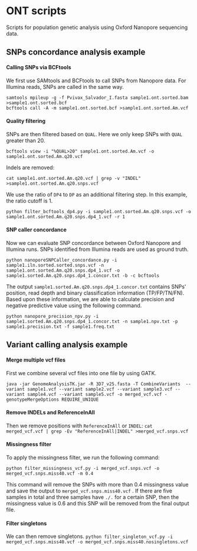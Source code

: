 # ONT scripts
Scripts for population genetic analysis using Oxford Nanopore sequencing data.

## SNPs concordance analysis example
#### Calling SNPs via BCFtools
We first use SAMtools and BCFtools to call SNPs from Nanopore data. For Illumina reads, SNPs are called in the same way.

```samtools mpileup -g -f Pvivax_Salvador_I.fasta sample1.ont.sorted.bam >sample1.ont.sorted.bcf```<br />
```bcftools call -A -m sample1.ont.sorted.bcf >sample1.ont.sorted.Am.vcf```

#### Quality filtering
SNPs are then filtered based on ```QUAL```. Here we only keep SNPs with ```QUAL``` greater than 20.

```bcftools view -i "%QUAL>20" sample1.ont.sorted.Am.vcf -o sample1.ont.sorted.Am.q20.vcf```<br />

Indels are removed:

```cat sample1.ont.sorted.Am.q20.vcf | grep -v "INDEL" >sample1.ont.sorted.Am.q20.snps.vcf```<br />

We use the ratio of ```DP4``` to ```DP``` as an additional filtering step. In this example, the ratio cutoff is 1. 

```python filter_bcftools_dp4.py -i sample1.ont.sorted.Am.q20.snps.vcf -o sample1.ont.sorted.Am.q20.snps.dp4_1.vcf -r 1```

#### SNP caller concordance
Now we can evaluate SNP concordance between Oxford Nanopore and Illumina runs. SNPs identified from Illumina reads are used as ground truth. 

```python nanoporeSNPCaller_concordance.py -i sample1.iln.sorted.sorted.snps.vcf -n sample1.ont.sorted.Am.q20.snps.dp4_1.vcf -o sample1.sorted.Am.q20.snps.dp4_1.concor.txt -b -c bcftools```

The output ```sample1.sorted.Am.q20.snps.dp4_1.concor.txt``` contains SNPs' position, read depth and binary classification information (TP/FP/TN/FN). Based upon these information, we are able to calculate precision and negative predictive value using the following command.

```python nanopore_precision_npv.py -i sample1.sorted.Am.q20.snps.dp4_1.concor.txt -n sample1.npv.txt -p sample1.precision.txt -f sample1.freq.txt```

## Variant calling analysis example
#### Merge multiple vcf files
First we combine several vcf files into one file by using GATK.

```java -jar GenomeAnalysisTK.jar -R 3D7_v25.fasta -T CombineVariants  --variant sample1.vcf --variant sample2.vcf --variant sample3.vcf --variant sample4.vcf --variant sample5.vcf -o merged_vcf.vcf -genotypeMergeOptions REQUIRE_UNIQUE ```

#### Remove INDELs and ReferenceInAll
Then we remove positions with `ReferenceInAll` or `INDEL`:
```cat merged_vcf.vcf | grep -Ev "ReferenceInAll|INDEL" >merged_vcf.snps.vcf```

#### Missingness filter
To apply the missingness filter, we run the following command:

```python filter_missingness_vcf.py -i merged_vcf.snps.vcf -o merged_vcf.snps.miss40.vcf -m 0.4```

This command will remove the SNPs with more than 0.4 missingness value and save the output to `merged_vcf.snps.miss40.vcf` . If there are five samples in total and three samples have `./.` for a certain SNP, then the missingness value is 0.6 and this SNP will be removed from the final output file. 

#### Filter singletons
We can then remove singletons. ```python filter_singleton_vcf.py -i merged_vcf.snps.miss40.vcf -o merged_vcf.snps.miss40.nosingletons.vcf```

